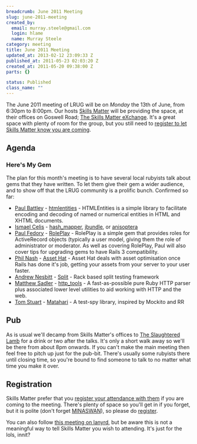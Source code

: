 ```yaml
--- 
breadcrumb: June 2011 Meeting
slug: june-2011-meeting
created_by: 
  email: murray.steele@gmail.com
  login: hlame
  name: Murray Steele
category: meeting
title: June 2011 Meeting
updated_at: 2013-02-12 23:09:33 Z
published_at: 2011-05-23 02:03:20 Z
created_at: 2011-05-20 09:38:00 Z
parts: {}

status: Published
class_name: ""
---
```


The June 2011 meeting of LRUG will be on *Monday* the 13th of June, from 6:30pm to 8:00pm.  Our hosts [Skills Matter](http://skillsmatter.com/) will be providing the space, at their offices on Goswell Road; [The Skills Matter eXchange](http://skillsmatter.com/location-details/design-architecture/484/96).  It's a great space with plenty of room for the group, but you still need to <a href="#jun11registration">register to let Skills Matter know you are coming</a>.

Agenda
------

### Here's My Gem

The plan for this month's meeting is to have several local rubyists talk about gems that they have written.  To let them give their gem a wider audience, and to show off that the LRUG community is a prolific bunch.  Confirmed so far:

* [Paul Battley](http://po-ru.com/) - [htmlentities](http://rubygems.org/gems/htmlentities) - HTMLEntities is a simple library to facilitate encoding and decoding of named or numerical entities in HTML and XHTML documents.
* [Ismael Celis](http://home.ismaelcelis.com/) - [hash_mapper](http://rubygems.org/gems/hash_mapper), [jbundle](http://rubygems.org/gems/jbundle), or [anisoptera](https://github.com/ismasan/anisoptera)
* [Paul Fedory](http://paulfedory.com/) - [RolePlay](http://rubygems.org/gems/role_play) - RolePlay is a simple gem that provides roles for ActiveRecord objects (typically a user model, giving them the role of administrator or moderator.  As well as covering RolePlay, Paul will also cover tips for upgrading gems to have Rails 3 compatibility.
* [Phil Nash](http://twitter.com/philnash) - [Asset Hat](http://rubygems.org/gems/asset_hat) - Asset Hat deals with asset optimisation once Rails has done it's job, getting your assets from your server to your user faster.
* [Andrew Nesbitt](http://teabass.com/) - [Split](http://rubygems.org/gems/split) - Rack based split testing framework
* [Matthew Sadler](http://sourcetagsandcodes.com/) - [http_tools](http://rubygems.org/gems/http_tools) - A fast-as-possible pure Ruby HTTP parser plus associated lower level utilities to aid working with HTTP and the web.
* [Tom Stuart](http://mortice.github.com/) - [Matahari](http://rubygems.org/gems/matahari) - A test-spy library, inspired by Mockito and RR

Pub
---

As is usual we'll decamp from Skills Matter's offices to [The Slaughtered Lamb](http://www.theslaughteredlambpub.com/) for a drink or two after the talks.  It's only a short walk away so we'll be there from about 8pm onwards.  If you can't make the main meeting then feel free to pitch up just for the pub-bit.  There's usually some rubyists there until closing time, so you're bound to find someone to talk to no matter what time you make it over.

<a name="jun11registration"></a>
Registration
------------

Skills Matter prefer that you [register your attendance with them](http://skillsmatter.com/expert-profile/ajax-ria/various-speakers) if you are coming to the meeting.  There's plenty of space so you'll get in if you forget, but it is polite (don't forget [MINASWAN](http://oreilly.com/ruby/excerpts/ruby-learning-rails/ruby-glossary.html#I_indexterm_d1e32036)), so please do [register](http://skillsmatter.com/expert-profile/ajax-ria/various-speakers).

You can also follow [this meeting on lanyrd](http://lanyrd.com/2011/lrug-june/), but be aware this is not a meaningful way to tell Skills Matter you wish to attending.  It's just for the lols, innit?
